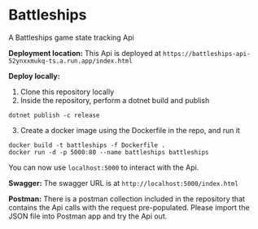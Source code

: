 # Battleships
A Battleships game state tracking Api

**Deployment location:**
This Api is deployed at `https://battleships-api-52ynxxmukq-ts.a.run.app/index.html`

**Deploy locally:**
1. Clone this repository locally
2. Inside the repository, perform a dotnet build and publish
```
dotnet publish -c release
```
3. Create a docker image using the Dockerfile in the repo, and run it
```
docker build -t battleships -f Dockerfile .
docker run -d -p 5000:80 --name battleships battleships  

```
You can now use `localhost:5000` to interact with the Api.

**Swagger:**
The swagger URL is at `http://localhost:5000/index.html`

**Postman:**
There is a postman collection included in the repository that contains the Api calls with the request pre-populated. Please import the JSON file into Postman app and try the Api out.


